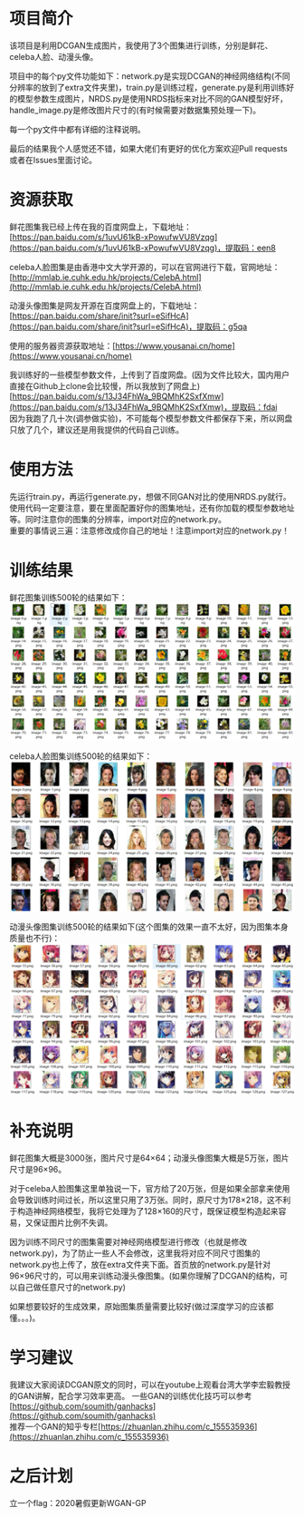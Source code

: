 # 项目简介
该项目是利用DCGAN生成图片，我使用了3个图集进行训练，分别是鲜花、celeba人脸、动漫头像。 

项目中的每个py文件功能如下：network.py是实现DCGAN的神经网络结构(不同分辨率的放到了extra文件夹里)，train.py是训练过程，generate.py是利用训练好的模型参数生成图片，NRDS.py是使用NRDS指标来对比不同的GAN模型好坏，handle_image.py是修改图片尺寸的(有时候需要对数据集预处理一下)。 

每一个py文件中都有详细的注释说明。

最后的结果我个人感觉还不错，如果大佬们有更好的优化方案欢迎Pull requests或者在Issues里面讨论。

# 资源获取
鲜花图集我已经上传在我的百度网盘上，下载地址：[https://pan.baidu.com/s/1uvU61kB-xPowufwVU8Vzqg](https://pan.baidu.com/s/1uvU61kB-xPowufwVU8Vzqg)，提取码：een8  

celeba人脸图集是由香港中文大学开源的，可以在官网进行下载，官网地址：[http://mmlab.ie.cuhk.edu.hk/projects/CelebA.html](http://mmlab.ie.cuhk.edu.hk/projects/CelebA.html)  

动漫头像图集是网友开源在百度网盘上的，下载地址：[https://pan.baidu.com/share/init?surl=eSifHcA](https://pan.baidu.com/share/init?surl=eSifHcA)，提取码：g5qa  

使用的服务器资源获取地址：[https://www.yousanai.cn/home](https://www.yousanai.cn/home)

我训练好的一些模型参数文件，上传到了百度网盘。(因为文件比较大，国内用户直接在Github上clone会比较慢，所以我放到了网盘上)  
[https://pan.baidu.com/s/13J34FhWa_9BQMhK2SxfXmw](https://pan.baidu.com/s/13J34FhWa_9BQMhK2SxfXmw)，提取码：fdai  
因为我跑了几十次(调参做实验)，不可能每个模型参数文件都保存下来，所以网盘只放了几个，建议还是用我提供的代码自己训练。

# 使用方法
先运行train.py，再运行generate.py，想做不同GAN对比的使用NRDS.py就行。  
使用代码一定要注意，要在里面配置好你的图集地址，还有你加载的模型参数地址等。同时注意你的图集的分辨率，import对应的network.py。  
重要的事情说三遍：注意修改成你自己的地址！注意import对应的network.py！  

# 训练结果
鲜花图集训练500轮的结果如下：
![](./images/flowers-500.PNG)

celeba人脸图集训练500轮的结果如下：
![](./images/celeba-500.PNG)

动漫头像图集训练500轮的结果如下(这个图集的效果一直不太好，因为图集本身质量也不行)：
![](./images/cartoon-500.PNG)

# 补充说明   
鲜花图集大概是3000张，图片尺寸是64×64；动漫头像图集大概是5万张，图片尺寸是96×96。  

对于celeba人脸图集这里单独说一下，官方给了20万张，但是如果全部拿来使用会导致训练时间过长，所以这里只用了3万张。同时，原尺寸为178×218，这不利于构造神经网络模型，我将它处理为了128×160的尺寸，既保证模型构造起来容易，又保证图片比例不失调。  

因为训练不同尺寸的图集需要对神经网络模型进行修改（也就是修改network.py)，为了防止一些人不会修改，这里我将对应不同尺寸图集的network.py也上传了，放在extra文件夹下面。首页放的network.py是针对96×96尺寸的，可以用来训练动漫头像图集。(如果你理解了DCGAN的结构，可以自己做任意尺寸的network.py)  

如果想要较好的生成效果，原始图集质量需要比较好(做过深度学习的应该都懂。。。)。  

# 学习建议
我建议大家阅读DCGAN原文的同时，可以在youtube上观看台湾大学李宏毅教授的GAN讲解，配合学习效率更高。
一些GAN的训练优化技巧可以参考[https://github.com/soumith/ganhacks](https://github.com/soumith/ganhacks)  
推荐一个GAN的知乎专栏[https://zhuanlan.zhihu.com/c_155535936](https://zhuanlan.zhihu.com/c_155535936)

# 之后计划
立一个flag：2020暑假更新WGAN-GP
